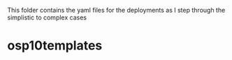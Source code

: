 This folder contains the yaml files for the deployments as I step through the simplistic to 
complex cases
 
# osp10templates
